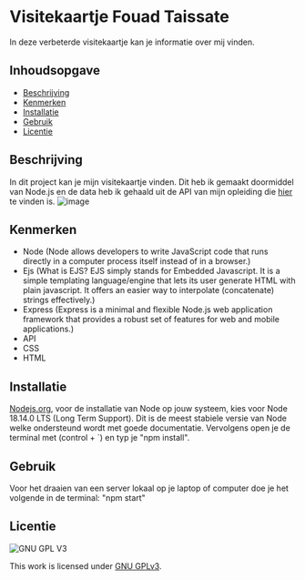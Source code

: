 

# Visitekaartje Fouad Taissate
In deze verbeterde visitekaartje kan je informatie over mij vinden.

## Inhoudsopgave

  * [Beschrijving](#beschrijving)
  * [Kenmerken](#kenmerken)
  * [Installatie](#installatie)
  * [Gebruik](#gebruik)
  * [Licentie](#licentie)

## Beschrijving
In dit project kan je mijn visitekaartje vinden. Dit heb ik gemaakt doormiddel van Node.js en de data heb ik gehaald uit de API van mijn opleiding die [hier](https://whois.fdnd.nl/docs) te vinden is.
![image](https://github.com/FouadTaissate/connect-your-tribe-profile-card/assets/112860051/1229a23d-8320-4c0d-9930-4d63af7c7837)


## Kenmerken
* Node (Node allows developers to write JavaScript code that runs directly in a computer process itself instead of in a browser.)
* Ejs (What is EJS? EJS simply stands for Embedded Javascript. It is a simple templating language/engine that lets its user generate HTML with plain javascript. It offers an easier way to interpolate (concatenate) strings effectively.)
* Express (Express is a minimal and flexible Node.js web application framework that provides a robust set of features for web and mobile applications.)
* API
* CSS
* HTML

## Installatie
[Nodejs.org](Nodejs.org), voor de installatie van Node op jouw systeem, kies voor Node 18.14.0 LTS (Long Term Support). Dit is de meest stabiele versie van Node welke ondersteund wordt met goede documentatie. Vervolgens open je de terminal met (control + `) en typ je "npm install".
## Gebruik
Voor het draaien van een server lokaal op je laptop of computer doe je het volgende in de terminal: "npm start"
## Licentie

![GNU GPL V3](https://www.gnu.org/graphics/gplv3-127x51.png)

This work is licensed under [GNU GPLv3](./LICENSE).
